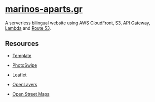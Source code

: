 # [marinos-aparts.gr](https://d2zjloyrcu8y9q.cloudfront.net)

A serverless bilingual website using AWS [CloudFront](https://aws.amazon.com/cloudfront/), [S3](https://aws.amazon.com/s3/), 
[API Gateway](https://aws.amazon.com//api-gateway/), [Lambda](https://aws.amazon.com/lambda/) 
and [Route 53](https://aws.amazon.com/route53/).

<!-- ACKNOWLEDGEMENTS -->
## Resources
* [Template](https://templatemo.com/tm-488-classic)

* [PhotoSwipe](https://photoswipe.com)

* [Leaflet](https://leafletjs.com)

* [OpenLayers](https://www.openlayers.org/api/OpenLayers.js)

* [Open Street Maps](https://www.openstreetmap.org)
